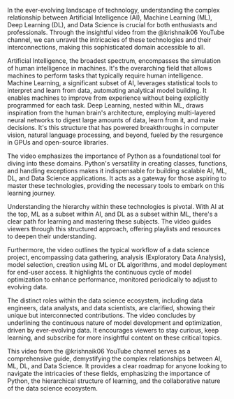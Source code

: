 In the ever-evolving landscape of technology, understanding the complex relationship between Artificial Intelligence (AI), Machine Learning (ML), Deep Learning (DL), and Data Science is crucial for both enthusiasts and professionals. Through the insightful video from the @krishnaik06 YouTube channel, we can unravel the intricacies of these technologies and their interconnections, making this sophisticated domain accessible to all.

Artificial Intelligence, the broadest spectrum, encompasses the simulation of human intelligence in machines. It's the overarching field that allows machines to perform tasks that typically require human intelligence. Machine Learning, a significant subset of AI, leverages statistical tools to interpret and learn from data, automating analytical model building. It enables machines to improve from experience without being explicitly programmed for each task. Deep Learning, nested within ML, draws inspiration from the human brain's architecture, employing multi-layered neural networks to digest large amounts of data, learn from it, and make decisions. It's this structure that has powered breakthroughs in computer vision, natural language processing, and beyond, fueled by the resurgence in GPUs and open-source libraries. 

The video emphasizes the importance of Python as a foundational tool for diving into these domains. Python's versatility in creating classes, functions, and handling exceptions makes it indispensable for building scalable AI, ML, DL, and Data Science applications. It acts as a gateway for those aspiring to master these technologies, providing the necessary tools to embark on this learning journey.

Understanding the hierarchy within these technologies is pivotal. With AI at the top, ML as a subset within AI, and DL as a subset within ML, there's a clear path for learning and mastering these subjects. The video guides viewers through this structured approach, offering playlists and resources to deepen their understanding.

Furthermore, the video outlines the typical workflow of a data science project, encompassing data gathering, analysis (Exploratory Data Analysis), model selection, creation using ML or DL algorithms, and model deployment for end-user access. It highlights the continuous cycle of model optimization to enhance performance, monitored periodically to adjust to evolving data. 

The distinct roles within the data science ecosystem, including data engineers, data analysts, and data scientists, are clarified, showing their unique but interconnected contributions. The video concludes by underlining the continuous nature of model development and optimization, driven by ever-evolving data. It encourages viewers to stay curious, keep learning, and subscribe for more insightful content on these critical topics.

This video from the @krishnaik06 YouTube channel serves as a comprehensive guide, demystifying the complex relationships between AI, ML, DL, and Data Science. It provides a clear roadmap for anyone looking to navigate the intricacies of these fields, emphasizing the importance of Python, the hierarchical structure of learning, and the collaborative nature of the data science ecosystem.